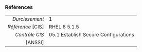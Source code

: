 ### Références

|                 |    |
|----------------:|:---|
|   *Durcissement*| 1 |
|*Référence* [CIS]| RHEL 8 5.1.5 |
|   *Contrôle CIS*| 05.1 Establish Secure Configurations |
|          [ANSSI]|  |
